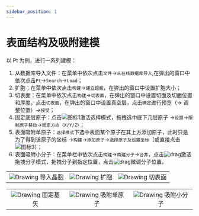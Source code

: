 ```yaml
---
sidebar_position: 1
---
```


# 表面结构及吸附建模

以 Pt 为例，进行一系列建模：

1. 从数据库导入文件：在菜单中依次点击`文件`→`从在线数据库导入`,在弹出的窗口中依次点击`Pt`→`Search`→`Load`；
2. 扩胞；在菜单中依次点击`构建`→`建立超胞`，在弹出的窗口中设置扩胞大小；
3. 切表面：在菜单中依次点击`构建`→`切表面`，在弹出的窗口中设置切面及切面位置和厚度，点击`切表面`，在弹出的窗口中设置真空层，点击`确定`进行预览（→ 调整位置）→`接受`；
4. 固定底层原子：点击![图标1](./nested/qstudio_structtools_select.png)激活选择模式，拖拽选中底下几层原子 →`设置`→`限制原子移动`→`固定方向（X/Y/Z）`；
5. 表面吸附单原子：`选择模式`下选中表面某个原子在其上方添加原子，此时只是为了得到该原子的坐标 →`构建`→`添加原子`→`选择原子及设置坐标`（或直接点击![图标3](./nested/qstudio_structtools_addatom.png)）；
6. 表面吸附小分子：在菜单栏中依次点击`构建`→`构建分子`→`合并`，点击![drag](./nested/qstudio_structtools_dragmol.png)激活拖拽分子模式，拖拽分子到指定位置，点击![drag](./nested/qstudio_structtools_trans&rot.png)微调分子位置。


<table><tr>
    <td> 
        <center>
            <img src={require('./nested/qstudio_example_crystal1.png').default} alt="Drawing" />
            <font>导入晶胞</font>
        </center>
    </td>
    <td> 
        <center>
            <img src={require('./nested/qstudio_example_crystal2.png').default} alt="Drawing" />
            <font>扩胞</font>
        </center>
    </td>
    <td> 
        <center>
            <img src={require('./nested/qstudio_example_surface1.png').default} alt="Drawing" />
            <font>切表面</font>
        </center>
    </td>
</tr></table>
<table><tr>
    <td> 
        <center>
            <img src={require('./nested/qstudio_example_surface2.png').default} alt="Drawing" />
            <font>固定基矢</font>
        </center>
    </td>
    <td> 
        <center>
            <img src={require('./nested/qstudio_example_surface3.png').default} alt="Drawing" />
            <font>吸附单原子</font>
        </center>
    </td>
    <td> 
        <center>
            <img src={require('./nested/qstudio_example_surface4.png').default} alt="Drawing" />
            <font>吸附小分子</font>
        </center>
    </td>
</tr></table>

